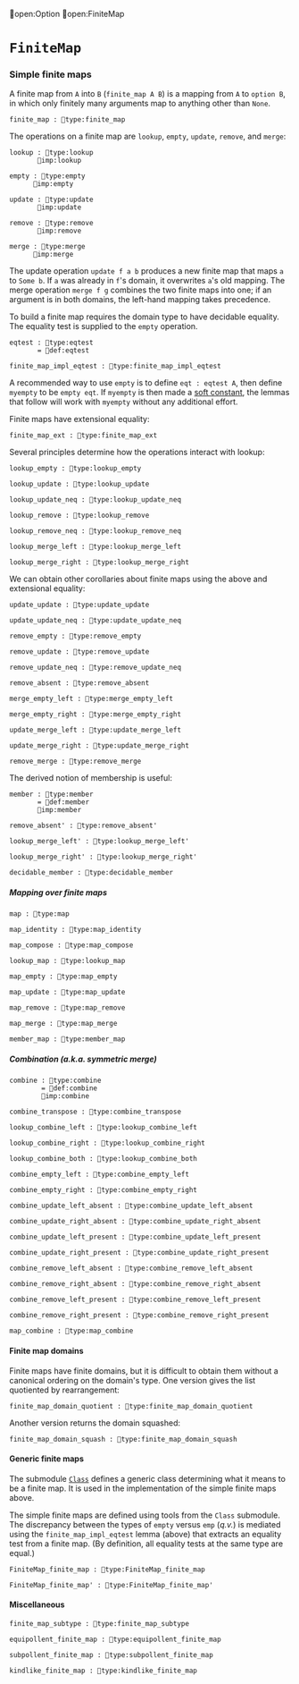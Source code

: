 open:Option
open:FiniteMap
# `FiniteMap`

### Simple finite maps

A finite map from `A` into `B` (`finite_map A B`) is a mapping from
`A` to `option B`, in which only finitely many arguments map to
anything other than `None`.

    finite_map : type:finite_map

The operations on a finite map are `lookup`, `empty`, `update`,
`remove`, and `merge`:

    lookup : type:lookup
           imp:lookup

    empty : type:empty
          imp:empty

    update : type:update
           imp:update

    remove : type:remove
           imp:remove

    merge : type:merge
          imp:merge

The update operation `update f a b` produces a new finite map that
maps `a` to `Some b`.  If `a` was already in `f`'s domain, it
overwrites `a`'s old mapping.  The merge operation `merge f g`
combines the two finite maps into one; if an argument is in both
domains, the left-hand mapping takes precedence.

To build a finite map requires the domain type to have decidable
equality.  The equality test is supplied to the `empty` operation.

    eqtest : type:eqtest
           = def:eqtest

    finite_map_impl_eqtest : type:finite_map_impl_eqtest

A recommended way to use `empty` is to define `eqt : eqtest A`, then
define `myempty` to be `empty eqt`.  If `myempty` is then made a [soft
constant](../terms.html#opacity), the lemmas that follow will work
with `myempty` without any additional effort.

Finite maps have extensional equality:

    finite_map_ext : type:finite_map_ext

Several principles determine how the operations interact with lookup:

    lookup_empty : type:lookup_empty

    lookup_update : type:lookup_update

    lookup_update_neq : type:lookup_update_neq

    lookup_remove : type:lookup_remove

    lookup_remove_neq : type:lookup_remove_neq

    lookup_merge_left : type:lookup_merge_left

    lookup_merge_right : type:lookup_merge_right

We can obtain other corollaries about finite maps using the above and
extensional equality:

    update_update : type:update_update

    update_update_neq : type:update_update_neq

    remove_empty : type:remove_empty

    remove_update : type:remove_update

    remove_update_neq : type:remove_update_neq

    remove_absent : type:remove_absent

    merge_empty_left : type:merge_empty_left

    merge_empty_right : type:merge_empty_right

    update_merge_left : type:update_merge_left

    update_merge_right : type:update_merge_right

    remove_merge : type:remove_merge

The derived notion of membership is useful:

    member : type:member
           = def:member
           imp:member

    remove_absent' : type:remove_absent'

    lookup_merge_left' : type:lookup_merge_left'

    lookup_merge_right' : type:lookup_merge_right'

    decidable_member : type:decidable_member



##### Mapping over finite maps


    map : type:map

    map_identity : type:map_identity

    map_compose : type:map_compose

    lookup_map : type:lookup_map

    map_empty : type:map_empty

    map_update : type:map_update

    map_remove : type:map_remove

    map_merge : type:map_merge

    member_map : type:member_map



##### Combination (a.k.a. symmetric merge)

    combine : type:combine
            = def:combine
            imp:combine

    combine_transpose : type:combine_transpose

    lookup_combine_left : type:lookup_combine_left

    lookup_combine_right : type:lookup_combine_right

    lookup_combine_both : type:lookup_combine_both

    combine_empty_left : type:combine_empty_left

    combine_empty_right : type:combine_empty_right

    combine_update_left_absent : type:combine_update_left_absent

    combine_update_right_absent : type:combine_update_right_absent

    combine_update_left_present : type:combine_update_left_present

    combine_update_right_present : type:combine_update_right_present

    combine_remove_left_absent : type:combine_remove_left_absent

    combine_remove_right_absent : type:combine_remove_right_absent

    combine_remove_left_present : type:combine_remove_left_present

    combine_remove_right_present : type:combine_remove_right_present

    map_combine : type:map_combine



#### Finite map domains

Finite maps have finite domains, but it is difficult to obtain them
without a canonical ordering on the domain's type.  One version gives
the list quotiented by rearrangement:

    finite_map_domain_quotient : type:finite_map_domain_quotient

Another version returns the domain squashed:

    finite_map_domain_squash : type:finite_map_domain_squash



#### Generic finite maps

The submodule [`Class`](finite-map-class.html) defines a generic class
determining what it means to be a finite map.  It is used in the
implementation of the simple finite maps above.

The simple finite maps are defined using tools from the `Class`
submodule.  The discrepancy between the types of `empty` versus `emp`
(*q.v.*) is mediated using the `finite_map_impl_eqtest` lemma (above)
that extracts an equality test from a finite map.  (By definition, all
equality tests at the same type are equal.)

    FiniteMap_finite_map : type:FiniteMap_finite_map

    FiniteMap_finite_map' : type:FiniteMap_finite_map'



#### Miscellaneous

    finite_map_subtype : type:finite_map_subtype

    equipollent_finite_map : type:equipollent_finite_map

    subpollent_finite_map : type:subpollent_finite_map

    kindlike_finite_map : type:kindlike_finite_map
